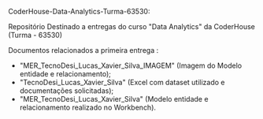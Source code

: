 CoderHouse-Data-Analytics-Turma-63530:

Repositório Destinado a entregas do curso "Data Analytics" da CoderHouse (Turma - 63530)

Documentos relacionados a primeira entrega : 
  - "MER_TecnoDesi_Lucas_Xavier_Silva_IMAGEM" (Imagem do Modelo entidade e relacionamento);
  - "TecnoDesi_Lucas_Xavier_Silva" (Excel com dataset utilizado e documentações solicitadas);
  - "MER_TecnoDesi_Lucas_Xavier_Silva" (Modelo entidade e relacionamento realizado no Workbench).

